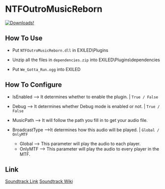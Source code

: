 # NTFOutroMusicReborn

[![Downloads!](https://img.shields.io/github/downloads/XingYeNotFish/NTFOutroMusicReborn/total?color=brown&label=Downloads&style=for-the-badge)](https://github.com/XingYeNotFish/NTFOutroMusicReborn/releases)

## How To Use
- Put `NTFOutroMusicReborn.dll` in EXILED\Plugins

- Unzip all the files in `dependencies.zip` into EXILED\Plugins\dependencies

- Put `We_Gotta_Run.ogg` into EXILED

## How To Configure
- IsEnabled --> It determines whether to enable the plugin. | `True / False`

- Debug --> It determines whether Debug mode is enabled or not. | `True / False`

- MusicPath --> It will follow the path you fill in to get your audio file.

- BroadcastType -->It determines how this audio will be played. | `Global / OnlyMTF`
  - Global --> This parameter will play the audio to each player.
  - OnlyMTF --> This parameter will play the audio to every player in the MTF.
 
## Link
[Soundtrack Link](https://hub.scpslgame.com/images/2/2f/We_Gotta_Run.mp3) [Soundtrack Wiki](https://en.scpslgame.com/index.php?title=Soundtrack)

